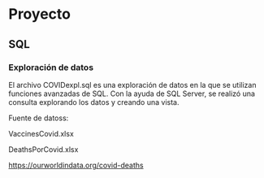 # Proyecto


## SQL

### Exploración de datos

El archivo COVIDexpl.sql es una exploración de datos en la que se utilizan funciones avanzadas de SQL. Con la ayuda de SQL Server, se realizó una consulta explorando los datos y creando una vista.

Fuente de datoss:

VaccinesCovid.xlsx

DeathsPorCovid.xlsx

https://ourworldindata.org/covid-deaths



